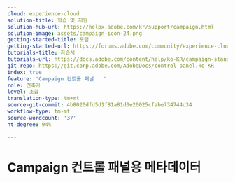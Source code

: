 ```yaml
---
cloud: experience-cloud
solution-title: 학습 및 지원
solution-hub-url: https://helpx.adobe.com/kr/support/campaign.html
solution-image: assets/campaign-icon-24.png
getting-started-title: 포럼
getting-started-url: https://forums.adobe.com/community/experience-cloud/marketing-cloud/campaign/standard
tutorials-title: 자습서
tutorials-url: https://docs.adobe.com/content/help/ko-KR/campaign-standard-learn/tutorials/overview.html
git-repo: https://git.corp.adobe.com/AdobeDocs/control-panel.ko-KR
index: true
feature: 'Campaign 컨트롤 패널   '
role: 건축가
level: 초급
translation-type: tm+mt
source-git-commit: 4b8020dfd5d1f81a81d0e20025cfabe734744d34
workflow-type: tm+mt
source-wordcount: '37'
ht-degree: 94%

---
```



# Campaign 컨트롤 패널용 메타데이터
